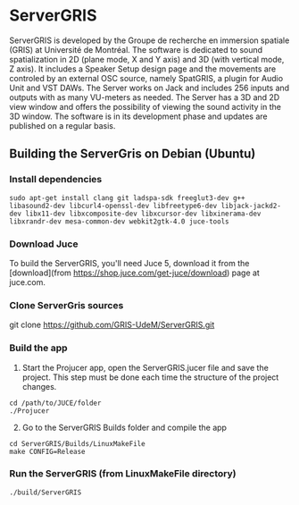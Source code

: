 # ServerGRIS
ServerGRIS is developed by the Groupe de recherche en immersion spatiale (GRIS) at Université de Montréal. The software is dedicated to sound spatialization in 2D (plane mode, X and Y axis) and 3D (with vertical mode, Z axis). It includes a Speaker Setup design page and the movements are controled by an external OSC source, namely SpatGRIS, a plugin for Audio Unit and VST DAWs. 
The Server works on Jack and includes 256 inputs and outputs with as many VU-meters as needed.
The Server has a 3D and 2D view window and offers the possibility of viewing the sound activity in the 3D window.
The software is in its development phase and updates are published on a regular basis.

## Building the ServerGris on Debian (Ubuntu)

### Install dependencies

```
sudo apt-get install clang git ladspa-sdk freeglut3-dev g++ libasound2-dev libcurl4-openssl-dev libfreetype6-dev libjack-jackd2-dev libx11-dev libxcomposite-dev libxcursor-dev libxinerama-dev libxrandr-dev mesa-common-dev webkit2gtk-4.0 juce-tools
```

### Download Juce

To build the ServerGRIS, you'll need Juce 5, download it from the [download](from https://shop.juce.com/get-juce/download) page at juce.com.

### Clone ServerGris sources

git clone https://github.com/GRIS-UdeM/ServerGRIS.git

### Build the app

1. Start the Projucer app, open the ServerGRIS.jucer file and save the project. This step must be done each time the structure of the project changes.

```
cd /path/to/JUCE/folder
./Projucer
```

2. Go to the ServerGRIS Builds folder and compile the app

```
cd ServerGRIS/Builds/LinuxMakeFile
make CONFIG=Release
```

### Run the ServerGRIS (from LinuxMakeFile directory)

```
./build/ServerGRIS
```
